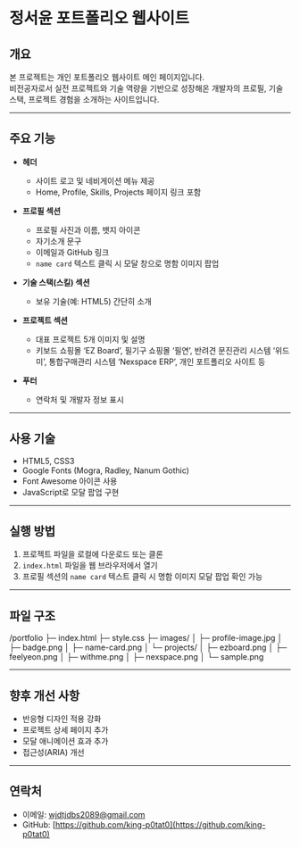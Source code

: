 # 정서윤 포트폴리오 웹사이트

## 개요
본 프로젝트는 개인 포트폴리오 웹사이트 메인 페이지입니다.  
비전공자로서 실전 프로젝트와 기술 역량을 기반으로 성장해온 개발자의 프로필, 기술 스택, 프로젝트 경험을 소개하는 사이트입니다.

---

## 주요 기능
- **헤더**  
  - 사이트 로고 및 네비게이션 메뉴 제공  
  - Home, Profile, Skills, Projects 페이지 링크 포함

- **프로필 섹션**  
  - 프로필 사진과 이름, 뱃지 아이콘  
  - 자기소개 문구  
  - 이메일과 GitHub 링크  
  - `name card` 텍스트 클릭 시 모달 창으로 명함 이미지 팝업

- **기술 스택(스킬) 섹션**  
  - 보유 기술(예: HTML5) 간단히 소개

- **프로젝트 섹션**  
  - 대표 프로젝트 5개 이미지 및 설명  
  - 키보드 쇼핑몰 ‘EZ Board’, 필기구 쇼핑몰 ‘필연’, 반려견 문진관리 시스템 ‘위드미’, 통합구매관리 시스템 ‘Nexspace ERP’, 개인 포트폴리오 사이트 등

- **푸터**  
  - 연락처 및 개발자 정보 표시

---

## 사용 기술
- HTML5, CSS3  
- Google Fonts (Mogra, Radley, Nanum Gothic)
- Font Awesome 아이콘 사용  
- JavaScript로 모달 팝업 구현

---

## 실행 방법
1. 프로젝트 파일을 로컬에 다운로드 또는 클론  
2. `index.html` 파일을 웹 브라우저에서 열기  
3. 프로필 섹션의 `name card` 텍스트 클릭 시 명함 이미지 모달 팝업 확인 가능

---

## 파일 구조
/portfolio
├─ index.html
├─ style.css
├─ images/
│ ├─ profile-image.jpg
│ ├─ badge.png
│ ├─ name-card.png
│ └─ projects/
│ ├─ ezboard.png
│ ├─ feelyeon.png
│ ├─ withme.png
│ ├─ nexspace.png
│ └─ sample.png


---

## 향후 개선 사항
- 반응형 디자인 적용 강화
- 프로젝트 상세 페이지 추가 
- 모달 애니메이션 효과 추가
- 접근성(ARIA) 개선

---

## 연락처
- 이메일: wjdtjdbs2089@gmail.com  
- GitHub: [https://github.com/king-p0tat0](https://github.com/king-p0tat0)
